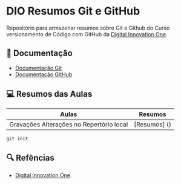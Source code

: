 
# DIO Resumos Git e GitHub

Repositório para armazenar resumos sobre Git e Github do Curso versionamento de Código com GitHub da [Digital Innovation One](https://www.dio.me/).

## 📑 Documentação
- [Documentação Git](https://git-scm.com/doc)
- [Documentação GitHub](https://docs.github.com/)

## 💻 Resumos das Aulas

| Aulas | Resumos |
|-------|----------|
| Gravações Alterações no Repertório local | [Resumos] () |

```
git init
``` 

## 🔍 Refências
- [Digital innovation One]().

